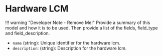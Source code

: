 # Hardware LCM

!!! warning "Developer Note - Remove Me!"
    Provide a summary of this model and how it is to be used. Then provide a list of the fields, field_type and field_description.

- `name` (string): Unique identifier for the hardware lcm.
- `description`: (string): Description for the hardware lcm.
